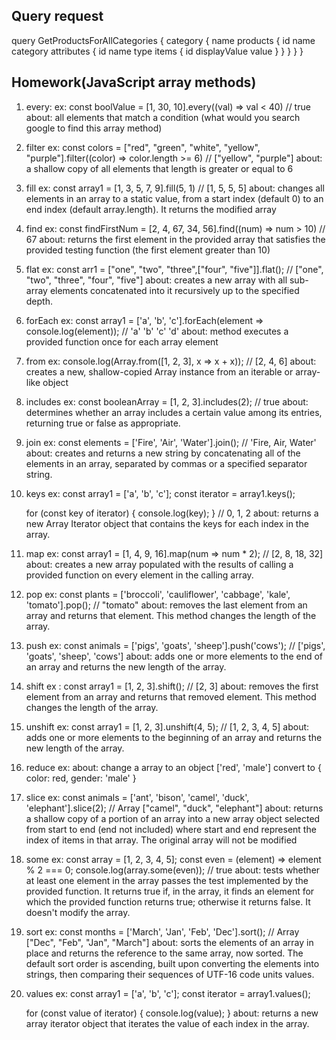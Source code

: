 ## Query request

query GetProductsForAllCategories {
  category {
    name
    products {
      id
      name
      category
      attributes {
        id
        name 
        type
        items {
          id
          displayValue
          value
        }
      }
    }
  }
}


## Homework(JavaScript array methods)

1. every:
  ex: const boolValue = [1, 30, 10].every((val) => val < 40) // true 
  about: all elements that match a condition (what would you search google to find this array method)

2. filter
  ex: const colors = ["red", "green", "white", "yellow", "purple"].filter((color) => color.length >= 6) // ["yellow", "purple"] 
  about: a shallow copy of all elements that length is greater or equal to 6

3. fill
  ex: const array1 = [1, 3, 5, 7, 9].fill(5, 1) // [1, 5, 5, 5]
  about: changes all elements in an array to a static value, from a start index (default 0) to an end index (default array.length). It returns the modified array

4. find
  ex: const findFirstNum = [2, 4, 67, 34, 56].find((num) => num > 10) // 67
  about: returns the first element in the provided array that satisfies the provided testing function (the first element greater than 10)

5. flat
  ex: const arr1 = ["one", "two", "three",["four", "five"]].flat(); // ["one", "two", "three", "four", "five"]
  about: creates a new array with all sub-array elements concatenated into it recursively up to the specified depth.

6. forEach
  ex: const array1 = ['a', 'b', 'c'].forEach(element => console.log(element)); // 'a' 'b' 'c' 'd'
  about: method executes a provided function once for each array element

7. from
  ex: console.log(Array.from([1, 2, 3], x => x + x)); // [2, 4, 6]
  about: creates a new, shallow-copied Array instance from an iterable or array-like object

8. includes
  ex: const booleanArray = [1, 2, 3].includes(2); // true
  about: determines whether an array includes a certain value among its entries, returning true or false as appropriate.

9. join
  ex: const elements = ['Fire', 'Air', 'Water'].join(); // 'Fire, Air, Water'
  about: creates and returns a new string by concatenating all of the elements in an array, separated by commas or a specified separator string.

10. keys
  ex: const array1 = ['a', 'b', 'c'];
      const iterator = array1.keys();

      for (const key of iterator) {
        console.log(key);
      }
      // 0, 1, 2
  about: returns a new Array Iterator object that contains the keys for each index in the array.

11. map
  ex: const array1 = [1, 4, 9, 16].map(num => num * 2); // [2, 8, 18, 32]
  about: creates a new array populated with the results of calling a provided function on every element in the calling array.

12. pop
  ex: const plants = ['broccoli', 'cauliflower', 'cabbage', 'kale', 'tomato'].pop(); // "tomato"
  about: removes the last element from an array and returns that element. This method changes the length of the array.

13. push
  ex: const animals = ['pigs', 'goats', 'sheep'].push('cows'); //  ['pigs', 'goats', 'sheep', 'cows']
  about: adds one or more elements to the end of an array and returns the new length of the array.

14. shift
  ex : const array1 = [1, 2, 3].shift(); // [2, 3]
  about:  removes the first element from an array and returns that removed element. This method changes the length of the array.

15. unshift
  ex: const array1 = [1, 2, 3].unshift(4, 5); // [1, 2, 3, 4, 5]
  about: adds one or more elements to the beginning of an array and returns the new length of the array.

16. reduce
  ex: 
  about: change a array to an object ['red', 'male'] convert to { color: red, gender: 'male' }

17. slice
  ex: const animals = ['ant', 'bison', 'camel', 'duck', 'elephant'].slice(2); //  Array ["camel", "duck", "elephant"]
  about:  returns a shallow copy of a portion of an array into a new array object selected from start to end (end not included) where start and end represent the index of items in that array. The original array will not be modified

18. some
  ex: const array = [1, 2, 3, 4, 5];
      const even = (element) => element % 2 === 0;
      console.log(array.some(even)); // true
  about: tests whether at least one element in the array passes the test implemented by the provided function. It returns true if, in the array, it finds an element for which the provided function returns true; otherwise it returns false. It doesn't modify the array.

19. sort
  ex: const months = ['March', 'Jan', 'Feb', 'Dec'].sort(); // Array ["Dec", "Feb", "Jan", "March"]
  about: sorts the elements of an array in place and returns the reference to the same array, now sorted. The default sort order is ascending, built upon converting the elements into strings, then comparing their sequences of UTF-16 code units values.

20. values
  ex: const array1 = ['a', 'b', 'c'];
      const iterator = array1.values();

      for (const value of iterator) {
        console.log(value);
      }
  about: returns a new array iterator object that iterates the value of each index in the array.
